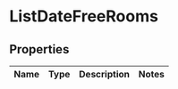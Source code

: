 # ListDateFreeRooms

## Properties
Name | Type | Description | Notes
------------ | ------------- | ------------- | -------------
